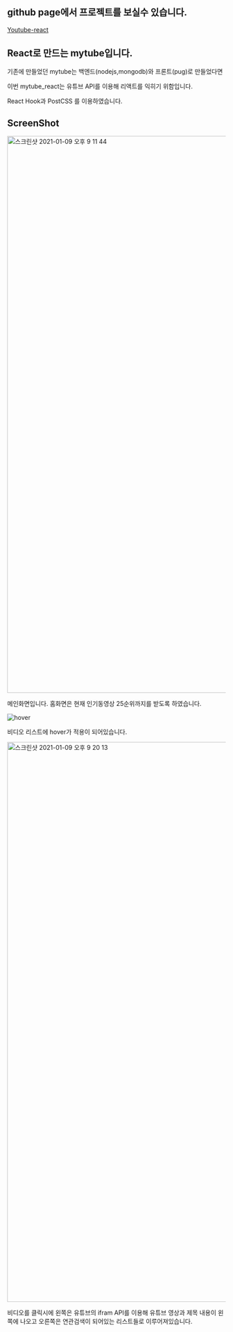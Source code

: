 ## github page에서 프로젝트를 보실수 있습니다.

[Youtube-react](https://erurang.github.io/youtube-react)

## React로 만드는 mytube입니다.

기존에 만들었던 mytube는 백엔드(nodejs,mongodb)와 프론트(pug)로 만들었다면

이번 mytube_react는 유튜브 API를 이용해 리액트를 익히기 위함입니다.

React Hook과 PostCSS 를 이용하였습니다.

## ScreenShot

<img width="1281" alt="스크린샷 2021-01-09 오후 9 11 44" src="https://user-images.githubusercontent.com/56789064/104091199-48e30200-52bf-11eb-9204-f2f9bc85dfbb.png">

메인화면입니다. 홈화면은 현재 인기동영상 25순위까지를 받도록 하였습니다.

![hover](https://user-images.githubusercontent.com/56789064/104091331-0ff75d00-52c0-11eb-823a-4953f17c224f.gif)

비디오 리스트에 hover가 적용이 되어있습니다.

<img width="1288" alt="스크린샷 2021-01-09 오후 9 20 13" src="https://user-images.githubusercontent.com/56789064/104091389-78ded500-52c0-11eb-9a16-8bf448ec8522.png">

비디오를 클릭시에 왼쪽은 유튜브의 ifram API를 이용해 유튜브 영상과 제목 내용이 왼쪽에 나오고 오른쪽은 연관검색이 되어있는 리스트들로 이루어져있습니다.
